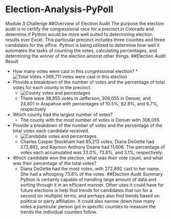 # Election-Analysis-PyPoll
Module 3 Challenge
##Overview of Election Audit
The purpose the election audit is to certify the congressional race for a precinct in Colorado and determine if Python would be more well suited to determining election results over Excel. This particular precinct includes three counties and three candidates for the office. Python is being utilized to determine how well it automates the tasks of counting the votes, calculating percentages, and determining the winner of the election amonst other things.
##Election Audit Result
* How many votes were cast in this congressional election?
  *![Total Votes](https://user-images.githubusercontent.com/101011641/160279701-eba2506d-e1fc-4486-8408-44f8e30974d9.png)
  *369,711 votes were cast in this election
* Provide a breakdown of the number of votes and the percentage of total votes for each county in the precinct.
  * ![County votes and percentages](https://user-images.githubusercontent.com/101011641/160279771-912b300d-5f6d-4e3f-b091-81dff45bcaeb.png)
  * There were 38,855 votes in Jefferson, 306,055 in Denver, and 24,801 in Arapahoe with percentages of 10.5%, 82.8%, and 6.7%, respectively
* Which county had the largest number of votes? 
  * The county with the most number of votes is Denver with 306,055
* Provide a breakdown of the number of votes and the percentage of the total votes each candidate received.
  * ![Candidate votes and percentages](https://user-images.githubusercontent.com/101011641/160279893-1219e34f-7a58-4464-8910-aafacf07fbb8.png)
  * Charles Casper Stockham had 85,213 votes, Diana DeGette had 272,892, and Raymon Anthony Doane had 11,606. The percentage of votes each accumulated was        23.0%, 73.8%, and 3.1%, respectively.
* Which candidate won the election, what was their vote count, and what was their percentage of the total votes?
  * Diana DeGette had the most votes, with 272,892 cast to her name. She had a whooping 73.8% of the votes.
##Election Audit Summary
Python is certainly capable of handling large amount of data and sorting through it in an efficient manner. Other uses it could have for future elections is help find trends for candidates that run for a second (or multiple) terms, and perhaps also find trends based on political or party affiliation. It could also narrow down how many votes a particular person got in specific counties to measure the trends the individual counties follow.

